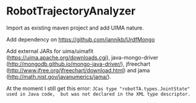 # RobotTrajectoryAnalyzer
Import as existing maven project and add UIMA nature.

Add dependency on https://github.com/jannikb/UrdfMongo

Add external JARs for uima/uimafit (https://uima.apache.org/downloads.cgi), java-mongo-driver (http://mongodb.github.io/mongo-java-driver/), jfreechart (http://www.jfree.org/jfreechart/download.html) and jama (http://math.nist.gov/javanumerics/jama/).

At the moment I still get this error: ```JCas type "robotTA.types.JointState" used in Java code,  but was not declared in the XML type descriptor.```

